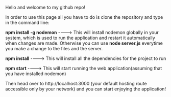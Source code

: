 Hello and welcome to my github repo!

In order to use this page all you have to do is clone the repository and type in the command line:

**npm install -g nodemon** ----> This will install nodemon globally in your system, which is used to run the application and restart it automatically when changes are made.
Otherwise you can use **node server.js** everytime you make a change to the files and the server.

**npm install** ----> This will install all the dependencies for the project to run

**npm start** ----> This will start running the web application(assuming that you have installed nodemon)


Then head over to http://localhost:3000 (your default hosting route accessible only by your network) and you can start enjoying the application!
